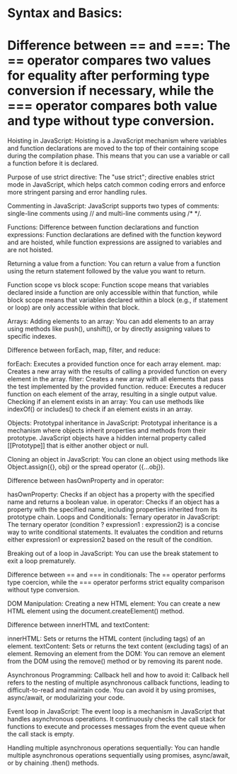 # Syntax and Basics:
# Difference between == and ===: The == operator compares two values for equality after performing type conversion if necessary, while the === operator compares both value and type without type conversion.

Hoisting in JavaScript: Hoisting is a JavaScript mechanism where variables and function declarations are moved to the top of their containing scope during the compilation phase. This means that you can use a variable or call a function before it is declared.

Purpose of use strict directive: The "use strict"; directive enables strict mode in JavaScript, which helps catch common coding errors and enforce more stringent parsing and error handling rules.

Commenting in JavaScript: JavaScript supports two types of comments: single-line comments using // and multi-line comments using /* */.

Functions:
Difference between function declarations and function expressions: Function declarations are defined with the function keyword and are hoisted, while function expressions are assigned to variables and are not hoisted.

Returning a value from a function: You can return a value from a function using the return statement followed by the value you want to return.

Function scope vs block scope: Function scope means that variables declared inside a function are only accessible within that function, while block scope means that variables declared within a block (e.g., if statement or loop) are only accessible within that block.

Arrays:
Adding elements to an array: You can add elements to an array using methods like push(), unshift(), or by directly assigning values to specific indexes.

Difference between forEach, map, filter, and reduce:

forEach: Executes a provided function once for each array element.
map: Creates a new array with the results of calling a provided function on every element in the array.
filter: Creates a new array with all elements that pass the test implemented by the provided function.
reduce: Executes a reducer function on each element of the array, resulting in a single output value.
Checking if an element exists in an array: You can use methods like indexOf() or includes() to check if an element exists in an array.

Objects:
Prototypal inheritance in JavaScript: Prototypal inheritance is a mechanism where objects inherit properties and methods from their prototype. JavaScript objects have a hidden internal property called [[Prototype]] that is either another object or null.

Cloning an object in JavaScript: You can clone an object using methods like Object.assign({}, obj) or the spread operator ({...obj}).

Difference between hasOwnProperty and in operator:

hasOwnProperty: Checks if an object has a property with the specified name and returns a boolean value.
in operator: Checks if an object has a property with the specified name, including properties inherited from its prototype chain.
Loops and Conditionals:
Ternary operator in JavaScript: The ternary operator (condition ? expression1 : expression2) is a concise way to write conditional statements. It evaluates the condition and returns either expression1 or expression2 based on the result of the condition.

Breaking out of a loop in JavaScript: You can use the break statement to exit a loop prematurely.

Difference between == and === in conditionals: The == operator performs type coercion, while the === operator performs strict equality comparison without type conversion.

DOM Manipulation:
Creating a new HTML element: You can create a new HTML element using the document.createElement() method.

Difference between innerHTML and textContent:

innerHTML: Sets or returns the HTML content (including tags) of an element.
textContent: Sets or returns the text content (excluding tags) of an element.
Removing an element from the DOM: You can remove an element from the DOM using the remove() method or by removing its parent node.

Asynchronous Programming:
Callback hell and how to avoid it: Callback hell refers to the nesting of multiple asynchronous callback functions, leading to difficult-to-read and maintain code. You can avoid it by using promises, async/await, or modularizing your code.

Event loop in JavaScript: The event loop is a mechanism in JavaScript that handles asynchronous operations. It continuously checks the call stack for functions to execute and processes messages from the event queue when the call stack is empty.

Handling multiple asynchronous operations sequentially: You can handle multiple asynchronous operations sequentially using promises, async/await, or by chaining .then() methods.